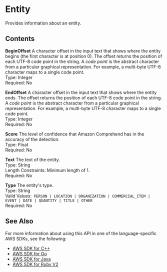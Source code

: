 # Entity<a name="API_Entity"></a>

Provides information about an entity\. 

 

## Contents<a name="API_Entity_Contents"></a>

 **BeginOffset**   <a name="comprehend-Type-Entity-BeginOffset"></a>
A character offset in the input text that shows where the entity begins \(the first character is at position 0\)\. The offset returns the position of each UTF\-8 code point in the string\. A *code point* is the abstract character from a particular graphical representation\. For example, a multi\-byte UTF\-8 character maps to a single code point\.  
Type: Integer  
Required: No

 **EndOffset**   <a name="comprehend-Type-Entity-EndOffset"></a>
A character offset in the input text that shows where the entity ends\. The offset returns the position of each UTF\-8 code point in the string\. A *code point* is the abstract character from a particular graphical representation\. For example, a multi\-byte UTF\-8 character maps to a single code point\.   
Type: Integer  
Required: No

 **Score**   <a name="comprehend-Type-Entity-Score"></a>
The level of confidence that Amazon Comprehend has in the accuracy of the detection\.  
Type: Float  
Required: No

 **Text**   <a name="comprehend-Type-Entity-Text"></a>
The text of the entity\.  
Type: String  
Length Constraints: Minimum length of 1\.  
Required: No

 **Type**   <a name="comprehend-Type-Entity-Type"></a>
The entity's type\.  
Type: String  
Valid Values:` PERSON | LOCATION | ORGANIZATION | COMMERCIAL_ITEM | EVENT | DATE | QUANTITY | TITLE | OTHER`   
Required: No

## See Also<a name="API_Entity_SeeAlso"></a>

For more information about using this API in one of the language\-specific AWS SDKs, see the following:
+  [AWS SDK for C\+\+](https://docs.aws.amazon.com/goto/SdkForCpp/comprehend-2017-11-27/Entity) 
+  [AWS SDK for Go](https://docs.aws.amazon.com/goto/SdkForGoV1/comprehend-2017-11-27/Entity) 
+  [AWS SDK for Java](https://docs.aws.amazon.com/goto/SdkForJava/comprehend-2017-11-27/Entity) 
+  [AWS SDK for Ruby V2](https://docs.aws.amazon.com/goto/SdkForRubyV2/comprehend-2017-11-27/Entity) 